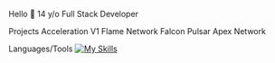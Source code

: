 Hello 👋
14 y/o Full Stack Developer

Projects
Acceleration V1
Flame Network
Falcon
Pulsar
Apex Network


Languages/Tools
[![My Skills](https://skillicons.dev/icons?i=js,html,css,wasm)](https://skillicons.dev)



<!---
xdevnightless/xdevnightless is a ✨ special ✨ repository because its `README.md` (this file) appears on your GitHub profile.
You can click the Preview link to take a look at your changes.
--->
